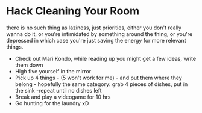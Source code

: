 # Hack Cleaning Your Room

there is no such thing as laziness, just priorities, either you don't really wanna do it, or you're intimidated by something around the thing, or you're depressed in which case you're just saving the energy for more relevant things.

* Check out Mari Kondo, while reading up you might get a few ideas, write them down
* High five yourself in the mirror
* Pick up 4 things - (5 won't work for me) - and put them where they belong - hopefully the same category: grab 4 pieces of dishes, put in the sink -repeat until no dishes left
* Break and play a videogame for 10 hrs
* Go hunting for the laundry xD
